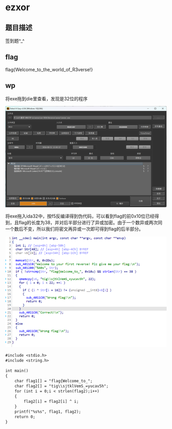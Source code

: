 # ezxor

## 题目描述

签到题^_^

## flag

flag{Welcome_to_the_world_of_R3verse!}

## wp

将exe拖到die里查看，发现是32位的程序

![1728956252431](image/REARME/1728956252431.png)

将exe拖入ida32中，按f5反编译得到伪代码，可以看到flag的前0x10位已经得到，且flag的长度为38，并对后半部分进行了异或加密。由于一个数异或两次同一个数后不变，所以我们将密文再异或一次即可得到flag的后半部分。

![1728956325091](image/REARME/1728956325091.png)

```
#include <stdio.h>
#include <string.h>

int main()
{
    char flag1[] = "flag{Welcome_to_";
    char flag2[] = "tig\\sjtklVemS_=yucav5h";
    for (int i = 0;i < strlen(flag2);i++)
    {
        flag2[i] = flag2[i] ^ i;
    }
    printf("%s%s", flag1, flag2);
    return 0;
}

```
